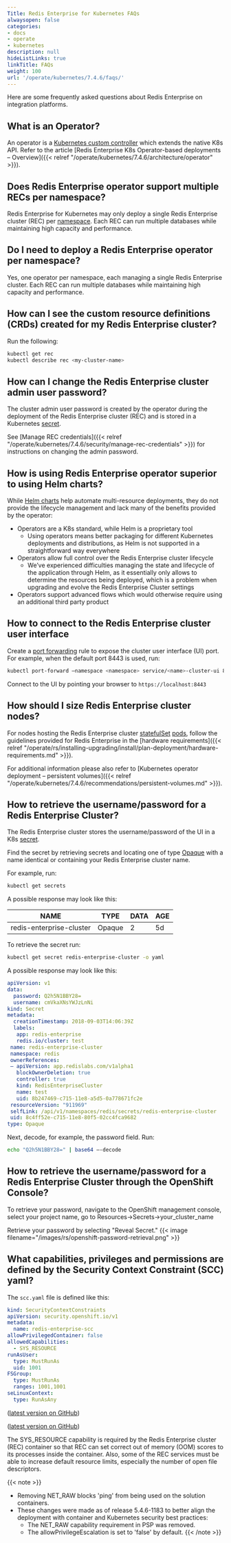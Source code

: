 ```yaml
---
Title: Redis Enterprise for Kubernetes FAQs
alwaysopen: false
categories:
- docs
- operate
- kubernetes
description: null
hideListLinks: true
linkTitle: FAQs
weight: 100
url: '/operate/kubernetes/7.4.6/faqs/'
---
```

Here are some frequently asked questions about Redis Enterprise on integration platforms.

## What is an Operator?

An operator is a [Kubernetes custom controller](https://kubernetes.io/docs/concepts/extend-kubernetes/api-extension/custom-resources#custom-controllers) which extends the native K8s API. Refer to the article [Redis Enterprise K8s Operator-based deployments – Overview]({{< relref "/operate/kubernetes/7.4.6/architecture/operator" >}}).

## Does Redis Enterprise operator support multiple RECs per namespace?

Redis Enterprise for Kubernetes may only deploy a single Redis Enterprise cluster (REC) per [namespace](https://kubernetes.io/docs/concepts/overview/working-with-objects/namespaces/). Each REC can run multiple databases while maintaining high capacity and performance.

## Do I need to deploy a Redis Enterprise operator per namespace?

Yes, one operator per namespace, each managing a single Redis Enterprise cluster.
Each REC can run multiple databases while maintaining high capacity and performance.

## How can I see the custom resource definitions (CRDs) created for my Redis Enterprise cluster?

Run the following:

```sh
kubectl get rec
kubectl describe rec <my-cluster-name>
```

## How can I change the Redis Enterprise cluster admin user password?

The cluster admin user password is created by the operator during the deployment of the Redis Enterprise cluster (REC) and is stored in a Kubernetes [secret](https://kubernetes.io/docs/concepts/configuration/secret/).

See [Manage REC credentials]({{< relref "/operate/kubernetes/7.4.6/security/manage-rec-credentials" >}}) for instructions on changing the admin password.

## How is using Redis Enterprise operator superior to using Helm charts?

While [Helm charts](https://helm.sh/docs/topics/charts/) help automate multi-resource deployments, they do not provide the lifecycle management and lack many of the benefits provided by the operator:

- Operators are a K8s standard, while Helm is a proprietary tool
    - Using operators means better packaging for different Kubernetes deployments and distributions, as Helm is not supported in a straightforward way everywhere
- Operators allow full control over the Redis Enterprise cluster lifecycle
    - We’ve experienced difficulties managing the state and lifecycle of the application through Helm, as it essentially only allows to determine the resources being deployed, which is a problem when upgrading and evolve the Redis Enterprise Cluster settings
- Operators support advanced flows which would otherwise require using an additional third party product

## How to connect to the Redis Enterprise cluster user interface

Create a [port forwarding](https://kubernetes.io/docs/reference/generated/kubectl/kubectl-commands#port-forward) rule to expose the cluster user interface (UI) port. For example, when the default port 8443 is used, run:

```sh
kubectl port-forward –namespace <namespace> service/<name>-cluster-ui 8443:8443
```

Connect to the UI by pointing your browser to `https://localhost:8443`

## How should I size Redis Enterprise cluster nodes?

For nodes hosting the Redis Enterprise cluster [statefulSet](https://kubernetes.io/docs/concepts/workloads/controllers/statefulset/) [pods](https://kubernetes.io/docs/concepts/workloads/pods/), follow the guidelines provided for Redis Enterprise in the [hardware requirements]({{< relref "/operate/rs/installing-upgrading/install/plan-deployment/hardware-requirements.md" >}}).

For additional information please also refer to [Kubernetes operator deployment – persistent volumes]({{< relref "/operate/kubernetes/7.4.6/recommendations/persistent-volumes.md" >}}).

## How to retrieve the username/password for a Redis Enterprise Cluster?

The Redis Enterprise cluster stores the username/password of the UI in a K8s [secret](https://kubernetes.io/docs/concepts/configuration/secret/).

Find the secret by retrieving secrets and locating one of type [Opaque](https://kubernetes.io/docs/concepts/workloads/pods/) with a name identical or containing your Redis Enterprise cluster name.

For example, run:

```sh
kubectl get secrets
```

A possible response may look like this:

| NAME | TYPE | DATA | AGE |
|------|------|------|-----|
| redis-enterprise-cluster | Opaque | 2 | 5d |

To retrieve the secret run:

```sh
kubectl get secret redis-enterprise-cluster -o yaml
```

A possible response may look like this:

```yaml
apiVersion: v1
data:
  password: Q2h5N1BBY28=
  username: cmVkaXNsYWJzLnNi
kind: Secret
metadata:
  creationTimestamp: 2018-09-03T14:06:39Z
  labels:
   app: redis-enterprise
   redis.io/cluster: test
 name: redis-enterprise-cluster
 namespace: redis
 ownerReferences:
 – apiVersion: app.redislabs.com/v1alpha1
   blockOwnerDeletion: true
   controller: true
   kind: RedisEnterpriseCluster
   name: test
   uid: 8b247469-c715-11e8-a5d5-0a778671fc2e
 resourceVersion: "911969"
 selfLink: /api/v1/namespaces/redis/secrets/redis-enterprise-cluster
 uid: 8c4ff52e-c715-11e8-80f5-02cc4fca9682
type: Opaque
```

Next, decode, for example, the password field. Run:

```sh
echo "Q2h5N1BBY28=" | base64 –-decode
```


## How to retrieve the username/password for a Redis Enterprise Cluster through the OpenShift Console?

To retrieve your password, navigate to the OpenShift management console, select your project name, go to Resources->Secrets->your_cluster_name

Retrieve your password by selecting "Reveal Secret."
{{< image filename="/images/rs/openshift-password-retrieval.png" >}}


## What capabilities, privileges and permissions are defined by the Security Context Constraint (SCC) yaml?

The `scc.yaml` file is defined like this:

```yaml
kind: SecurityContextConstraints
apiVersion: security.openshift.io/v1
metadata:
  name: redis-enterprise-scc
allowPrivilegedContainer: false
allowedCapabilities:
  - SYS_RESOURCE
runAsUser:
  type: MustRunAs
  uid: 1001
FSGroup:
  type: MustRunAs
  ranges: 1001,1001
seLinuxContext:
  type: RunAsAny
```

([latest version on GitHub](https://github.com/RedisLabs/redis-enterprise-k8s-docs/blob/master/openshift/scc.yaml))

([latest version on GitHub](https://github.com/RedisLabs/redis-enterprise-k8s-docs/tags))

The SYS_RESOURCE capability is required by the Redis Enterprise cluster (REC) container so that REC can set correct out of memory (OOM) scores to its processes inside the container.
Also, some of the REC services must be able to increase default resource limits, especially the number of open file descriptors.

{{< note >}}
- Removing NET_RAW blocks 'ping' from being used on the solution containers.
- These changes were made as of release 5.4.6-1183 to better align the deployment with container and Kubernetes security best practices:
    - The NET_RAW capability requirement in PSP was removed.
    - The allowPrivilegeEscalation is set to 'false' by default.
{{< /note >}}
